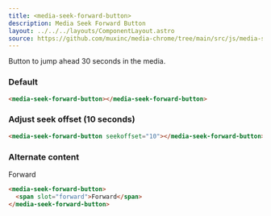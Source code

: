 ```yaml
---
title: <media-seek-forward-button>
description: Media Seek Forward Button
layout: ../../../layouts/ComponentLayout.astro
source: https://github.com/muxinc/media-chrome/tree/main/src/js/media-seek-forward-button.js
---
```


Button to jump ahead 30 seconds in the media.

<h3>Default</h3>

<media-seek-forward-button></media-seek-forward-button>

```html
<media-seek-forward-button></media-seek-forward-button>
```

<h3>Adjust seek offset (10 seconds)</h3>

<media-seek-forward-button seekoffset="10"></media-seek-forward-button>

```html
<media-seek-forward-button seekoffset="10"></media-seek-forward-button>
```

<h3>Alternate content</h3>

<media-seek-forward-button>
  <span slot="forward">Forward</span>
</media-seek-forward-button>

```html
<media-seek-forward-button>
  <span slot="forward">Forward</span>
</media-seek-forward-button>
```
